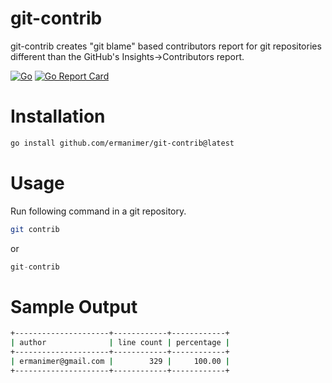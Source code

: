 # git-contrib

git-contrib creates "git blame" based contributors report for git repositories different than the GitHub's Insights->Contributors report.

[![Go](https://github.com/ermanimer/git-contrib/actions/workflows/go.yml/badge.svg)](https://github.com/ermanimer/git-contrib/actions/workflows/go.yml)
[![Go Report Card](https://goreportcard.com/badge/github.com/ermanimer/git-contrib)](https://goreportcard.com/report/github.com/ermanimer/git-contrib)

# Installation 

```bash
go install github.com/ermanimer/git-contrib@latest
```

# Usage

Run following command in a git repository.

```bash
git contrib
```

or

```go
git-contrib
```

# Sample Output

```bash
+---------------------+------------+------------+
| author              | line count | percentage |
+---------------------+------------+------------+
| ermanimer@gmail.com |        329 |     100.00 |
+---------------------+------------+------------+
```
